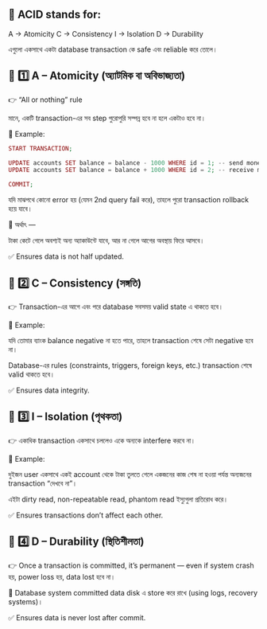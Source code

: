 ## 🧩 ACID stands for:

A → Atomicity
C → Consistency
I → Isolation
D → Durability

এগুলো একসাথে একটা database transaction কে safe এবং reliable করে তোলে।


## 🔹 1️⃣ A – Atomicity (অ্যাটমিক বা অবিভাজ্যতা)

👉 “All or nothing” rule

মানে, একটি transaction-এর সব step পুরোপুরি সম্পন্ন হবে
না হলে একটাও হবে না।

🧠 Example:
```php
START TRANSACTION;

UPDATE accounts SET balance = balance - 1000 WHERE id = 1; -- send money
UPDATE accounts SET balance = balance + 1000 WHERE id = 2; -- receive money

COMMIT;
```

যদি মাঝপথে কোনো error হয় (যেমন 2nd query fail করে),
তাহলে পুরো transaction rollback হয়ে যাবে।

📘 অর্থাৎ —

টাকা কেটে গেলে অবশ্যই অন্য অ্যাকাউন্টে যাবে,
আর না গেলে আগের অবস্থায় ফিরে আসবে।

✅ Ensures data is not half updated.


## 🔹 2️⃣ C – Consistency (সঙ্গতি)

👉 Transaction-এর আগে এবং পরে database সবসময় valid state এ থাকতে হবে।

📘 Example:

যদি তোমার ব্যাংক balance negative না হতে পারে,
তাহলে transaction শেষে সেটা negative হবে না।

Database-এর rules (constraints, triggers, foreign keys, etc.)
transaction শেষে valid থাকতে হবে।

✅ Ensures data integrity.



## 🔹 3️⃣ I – Isolation (পৃথকতা)

👉 একাধিক transaction একসাথে চললেও একে অন্যকে interfere করবে না।

📘 Example:

দুইজন user একসাথে একই account থেকে টাকা তুলতে গেলে
একজনের কাজ শেষ না হওয়া পর্যন্ত অন্যজনের transaction “দেখবে না”।

এইটা dirty read, non-repeatable read, phantom read ইস্যুগুলা প্রতিরোধ করে।

✅ Ensures transactions don’t affect each other.



## 🔹 4️⃣ D – Durability (স্থিতিশীলতা)

👉 Once a transaction is committed, it’s permanent —
even if system crash হয়, power loss হয়, data lost হবে না।

📘 Database system committed data disk এ store করে রাখে (using logs, recovery systems)।

✅ Ensures data is never lost after commit.



















